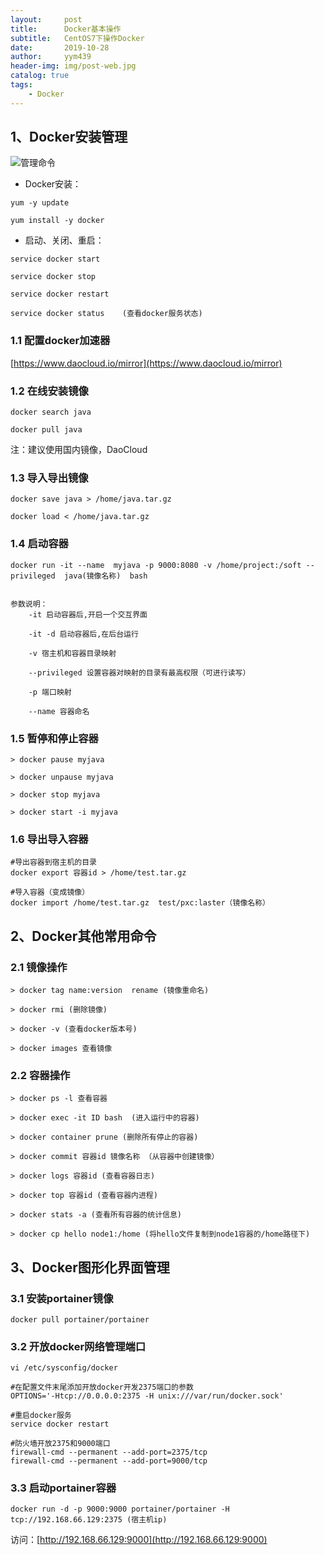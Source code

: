 ```yaml
---
layout:     post
title:      Docker基本操作
subtitle:   CentOS7下操作Docker
date:       2019-10-28
author:     yym439
header-img: img/post-web.jpg
catalog: true
tags:
    - Docker
---
```



## 1、Docker安装管理

![管理命令](https://yym439.github.io/img/docker-3.png "管理命令")

- Docker安装：

```
yum -y update

yum install -y docker
```

- 启动、关闭、重启：


```
service docker start

service docker stop

service docker restart

service docker status    (查看docker服务状态)

```

### 1.1 配置docker加速器
[https://www.daocloud.io/mirror](https://www.daocloud.io/mirror)


### 1.2 在线安装镜像
```
docker search java

docker pull java
```

注：建议使用国内镜像，DaoCloud


### 1.3 导入导出镜像

```
docker save java > /home/java.tar.gz

docker load < /home/java.tar.gz
```

### 1.4 启动容器
```
docker run -it --name  myjava -p 9000:8080 -v /home/project:/soft --privileged  java(镜像名称)  bash


参数说明：
    -it 启动容器后,开启一个交互界面

    -it -d 启动容器后,在后台运行

    -v 宿主机和容器目录映射

    --privileged 设置容器对映射的目录有最高权限（可进行读写）

    -p 端口映射

    --name 容器命名

```

### 1.5 暂停和停止容器

```
> docker pause myjava

> docker unpause myjava

> docker stop myjava

> docker start -i myjava
```
### 1.6 导出导入容器

```
#导出容器到宿主机的目录
docker export 容器id > /home/test.tar.gz

#导入容器（变成镜像）
docker import /home/test.tar.gz  test/pxc:laster（镜像名称）

```

## 2、Docker其他常用命令

### 2.1 镜像操作
```
> docker tag name:version  rename (镜像重命名)

> docker rmi (删除镜像)

> docker -v (查看docker版本号)

> docker images 查看镜像
```

### 2.2 容器操作
```
> docker ps -l 查看容器

> docker exec -it ID bash  (进入运行中的容器)

> docker container prune (删除所有停止的容器)

> docker commit 容器id 镜像名称 （从容器中创建镜像）

> docker logs 容器id (查看容器日志)

> docker top 容器id (查看容器内进程)

> docker stats -a (查看所有容器的统计信息)

> docker cp hello node1:/home (将hello文件复制到node1容器的/home路径下)

```

## 3、Docker图形化界面管理

### 3.1 安装portainer镜像

```
docker pull portainer/portainer
```

### 3.2 开放docker网络管理端口

```
vi /etc/sysconfig/docker

#在配置文件末尾添加开放docker开发2375端口的参数
OPTIONS='-Htcp://0.0.0.0:2375 -H unix:///var/run/docker.sock'

#重启docker服务
service docker restart

#防火墙开放2375和9000端口
firewall-cmd --permanent --add-port=2375/tcp
firewall-cmd --permanent --add-port=9000/tcp
```

### 3.3 启动portainer容器

```
docker run -d -p 9000:9000 portainer/portainer -H tcp://192.168.66.129:2375 (宿主机ip)
```

访问：[http://192.168.66.129:9000](http://192.168.66.129:9000)